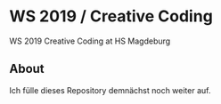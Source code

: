 # WS 2019 / Creative Coding
WS 2019 Creative Coding at HS Magdeburg

## About
Ich fülle dieses Repository demnächst noch weiter auf.